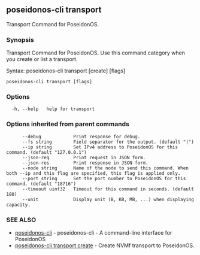 ## poseidonos-cli transport

Transport Command for PoseidonOS.

### Synopsis


Transport Command for PoseidonOS. Use this command category when you
create or list a transport. 

Syntax: 
  poseidonos-cli transport [create] [flags]
	  

```
poseidonos-cli transport [flags]
```

### Options

```
  -h, --help   help for transport
```

### Options inherited from parent commands

```
      --debug            Print response for debug.
      --fs string        Field separator for the output. (default "|")
      --ip string        Set IPv4 address to PoseidonOS for this command. (default "127.0.0.1")
      --json-req         Print request in JSON form.
      --json-res         Print response in JSON form.
      --node string      Name of the node to send this command. When both --ip and this flag are specified, this flag is applied only.
      --port string      Set the port number to PoseidonOS for this command. (default "18716")
      --timeout uint32   Timeout for this command in seconds. (default 180)
      --unit             Display unit (B, KB, MB, ...) when displaying capacity.
```

### SEE ALSO

* [poseidonos-cli](poseidonos-cli.md)	 - poseidonos-cli - A command-line interface for PoseidonOS
* [poseidonos-cli transport create](poseidonos-cli_transport_create.md)	 - Create NVMf transport to PoseidonOS.

